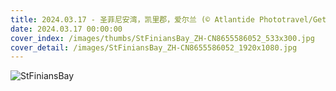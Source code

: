 ```yaml
---
title: 2024.03.17 - 圣菲尼安湾，凯里郡，爱尔兰 (© Atlantide Phototravel/Getty Images)
date: 2024.03.17 00:00:00
cover_index: /images/thumbs/StFiniansBay_ZH-CN8655586052_533x300.jpg
cover_detail: /images/StFiniansBay_ZH-CN8655586052_1920x1080.jpg
---
```


![StFiniansBay](/images/StFiniansBay_ZH-CN8655586052_1920x1080.jpg)
